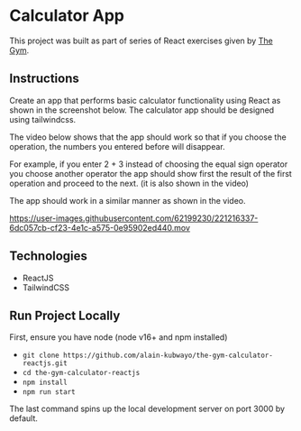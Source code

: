 # Calculator App

This project was built as part of series of React exercises given by [The Gym](https://www.thegym-rwanda.com/). 
## Instructions

Create an app that performs basic calculator functionality using React as shown in the screenshot below. The calculator app should be designed using tailwindcss.

The video below shows that the app should work so that if you choose the operation, the numbers you entered before will disappear. 

For example, if you enter 2 + 3 instead of choosing the equal sign operator you choose another operator the app should show first the result of the first operation and proceed to the next. (it is also shown in the video)

The app should work in a similar manner as shown in the video.

https://user-images.githubusercontent.com/62199230/221216337-6dc057cb-cf23-4e1c-a575-0e95902ed440.mov

## Technologies
* ReactJS
* TailwindCSS

## Run Project Locally
First, ensure you have node (node v16+ and npm installed)

* `git clone https://github.com/alain-kubwayo/the-gym-calculator-reactjs.git`
* `cd the-gym-calculator-reactjs`
* `npm install`
* `npm run start`

The last command spins up the local development server on port 3000 by default.
